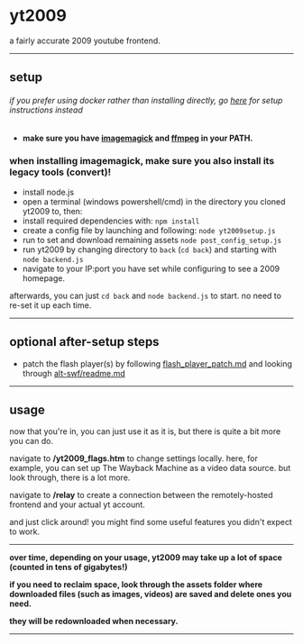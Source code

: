 # yt2009
a fairly accurate 2009 youtube frontend.

---

## setup
###### if you prefer using docker rather than installing directly, go [here](docker.md) for setup instructions instead

- **make sure you have [imagemagick](https://imagemagick.org/) and [ffmpeg](https://ffmpeg.org/) in your PATH.**

### when installing imagemagick, make sure you also install its legacy tools (convert)! 

- install node.js
- open a terminal (windows powershell/cmd) in the directory you cloned yt2009 to, then:
- install required dependencies with: `npm install`
- create a config file by launching and following: `node yt2009setup.js`
- run to set and download remaining assets `node post_config_setup.js`
- run yt2009 by changing directory to `back` (`cd back`) and starting with `node backend.js`
- navigate to your IP:port you have set while configuring to see a 2009 homepage.

afterwards, you can just `cd back` and `node backend.js` to start. no need to re-set it up each time.

---

## optional after-setup steps

- patch the flash player(s) by following [flash_player_patch.md](flash_player_patch.md) and looking through [alt-swf/readme.md](alt-swf/readme.md)

---

## usage

now that you're in, you can just use it as it is, but there is quite a bit more you can do.

navigate to **/yt2009_flags.htm** to change settings locally. here, for example, you can set up The Wayback Machine as a video data source. but look through, there is a lot more.

navigate to **/relay** to create a connection between the remotely-hosted frontend and your actual yt account.

and just click around! you might find some useful features you didn't expect to work.

---

**over time, depending on your usage, yt2009 may take up a lot of space (counted in tens of gigabytes!)**

**if you need to reclaim space, look through the assets folder where downloaded files (such as images, videos) are saved and delete ones you need.**

**they will be redownloaded when necessary.**

---